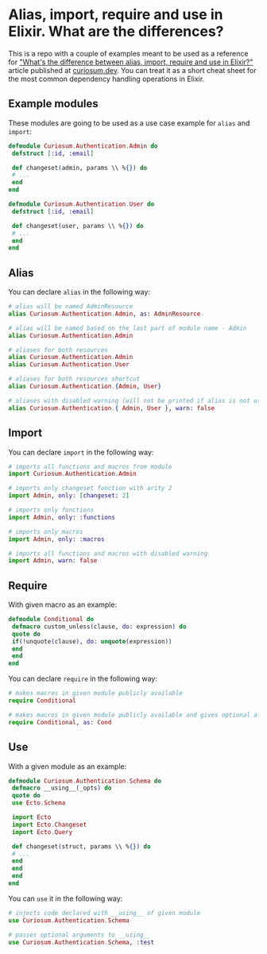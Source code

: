 # Alias, import, require and use in Elixir. What are the differences?

This is a repo with a couple of examples meant to be used as a reference for ["What's the difference between alias, import, require and use in Elixir?"](https://curiosum.dev/blog/alias-import-require-use-in-elixir) article published at [curiosum.dev](https://curiosum.dev). You can treat it as a short cheat sheet for the most common dependency handling operations in Elixir.

## Example modules

These modules are going to be used as a use case example for `alias` and `import`:

```elixir
defmodule Curiosum.Authentication.Admin do
 defstruct [:id, :email]

 def changeset(admin, params \\ %{}) do
 # ...
 end
end

defmodule Curiosum.Authentication.User do
 defstruct [:id, :email]

 def changeset(user, params \\ %{}) do
 # ...
 end
end
```

## Alias

You can declare `alias` in the following way:

```elixir
# alias will be named AdminResource
alias Curiosum.Authentication.Admin, as: AdminResource

# alias will be named based on the last part of module name - Admin
alias Curiosum.Authentication.Admin

# aliases for both resources
alias Curiosum.Authentication.Admin
alias Curiosum.Authentication.User

# aliases for both resources shortcut
alias Curiosum.Authentication.{Admin, User}

# aliases with disabled warning (will not be printed if alias is not used)
alias Curiosum.Authentication.{ Admin, User }, warn: false
```

## Import

You can declare `import` in the following way:

```elixir
# imports all functions and macros from module
import Curiosum.Authentication.Admin

# imports only changeset function with arity 2
import Admin, only: [changeset: 2]

# imports only functions
import Admin, only: :functions

# imports only macros
import Admin, only: :macros

# imports all functions and macros with disabled warning
import Admin, warn: false
```

## Require

With given macro as an example:

```elixir
defmodule Conditional do
 defmacro custom_unless(clause, do: expression) do
 quote do
 if(!unquote(clause), do: unquote(expression))
 end
 end
end
```

You can declare `require` in the following way:

```elixir
# makes macros in given module publicly available
require Conditional

# makes macros in given module publicly available and gives optional alias to module
require Conditional, as: Cond
```

## Use

With a given module as an example:

```elixir
defmodule Curiosum.Authentication.Schema do
 defmacro __using__(_opts) do
 quote do
 use Ecto.Schema

 import Ecto
 import Ecto.Changeset
 import Ecto.Query

 def changeset(struct, params \\ %{}) do
 # ...
 end
 end
 end
end
```

You can `use` it in the following way:

```elixir
# injects code declared with __using__ of given module
use Curiosum.Authentication.Schema

# passes optional arguments to __using__
use Curiosum.Authentication.Schema, :test
```
